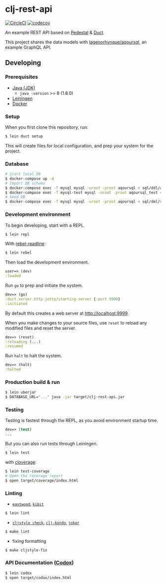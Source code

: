 # clj-rest-api

[![CircleCI](https://circleci.com/gh/lagenorhynque/clj-rest-api.svg?style=shield)](https://circleci.com/gh/lagenorhynque/clj-rest-api)
[![codecov](https://codecov.io/gh/lagenorhynque/clj-rest-api/branch/master/graph/badge.svg)](https://codecov.io/gh/lagenorhynque/clj-rest-api)

An example REST API based on [Pedestal](https://github.com/pedestal/pedestal) & [Duct](https://github.com/duct-framework/duct).

This project shares the data models with [lagenorhynque/aqoursql](https://github.com/lagenorhynque/aqoursql), an example GraphQL API.

## Developing

### Prerequisites

- [Java (JDK)](http://openjdk.java.net/)
    - `java -version` >= 8 (1.8.0)
- [Leiningen](https://leiningen.org/)
- [Docker](https://www.docker.com/)

### Setup

When you first clone this repository, run:

```sh
$ lein duct setup
```

This will create files for local configuration, and prep your system
for the project.

### Database

```sh
# Start local DB
$ docker-compose up -d
# Import DB schema
$ docker-compose exec -T mysql mysql -uroot -proot aqoursql < sql/ddl/aqoursql.sql
$ docker-compose exec -T mysql-test mysql -uroot -proot aqoursql_test < sql/ddl/aqoursql.sql
# Seed DB
$ docker-compose exec -T mysql mysql -uroot -proot aqoursql < sql/dml/seed.sql
```

### Development environment

To begin developing, start with a REPL.

```sh
$ lein repl
```

With [rebel-readline](https://github.com/bhauman/rebel-readline):

```sh
$ lein rebel
```

Then load the development environment.

```clojure
user=> (dev)
:loaded
```

Run `go` to prep and initiate the system.

```clojure
dev=> (go)
:duct.server.http.jetty/starting-server {:port 9999}
:initiated
```

By default this creates a web server at <http://localhost:9999>.

When you make changes to your source files, use `reset` to reload any
modified files and reset the server.

```clojure
dev=> (reset)
:reloading (...)
:resumed
```

Run `halt` to halt the system.

```clojure
dev=> (halt)
:halted
```

### Production build & run

```sh
$ lein uberjar
$ DATABASE_URL="..." java -jar target/clj-rest-api.jar
```

### Testing

Testing is fastest through the REPL, as you avoid environment startup
time.

```clojure
dev=> (test)
...
```

But you can also run tests through Leiningen.

```sh
$ lein test
```

with [cloverage](https://github.com/cloverage/cloverage):

```sh
$ lein test-coverage
# Open the coverage report
$ open target/coverage/index.html
```

### Linting

- [`eastwood`](https://github.com/jonase/eastwood), [`kibit`](https://github.com/jonase/kibit)

```sh
$ lein lint
```

- [`cljstyle check`](https://github.com/greglook/cljstyle), [`clj-kondo`](https://github.com/borkdude/clj-kondo), [`joker`](https://github.com/candid82/joker)

```sh
$ make lint
```

- fixing formatting

```sh
$ make cljstyle-fix
```

### API Documentation ([Codox](https://github.com/weavejester/codox))

```sh
$ lein codox
$ open target/codox/index.html
```
